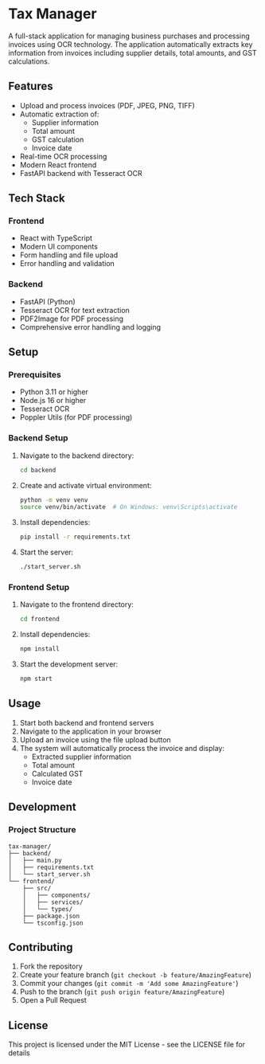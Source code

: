 # Tax Manager

A full-stack application for managing business purchases and processing invoices using OCR technology. The application automatically extracts key information from invoices including supplier details, total amounts, and GST calculations.

## Features

- Upload and process invoices (PDF, JPEG, PNG, TIFF)
- Automatic extraction of:
  - Supplier information
  - Total amount
  - GST calculation
  - Invoice date
- Real-time OCR processing
- Modern React frontend
- FastAPI backend with Tesseract OCR

## Tech Stack

### Frontend
- React with TypeScript
- Modern UI components
- Form handling and file upload
- Error handling and validation

### Backend
- FastAPI (Python)
- Tesseract OCR for text extraction
- PDF2Image for PDF processing
- Comprehensive error handling and logging

## Setup

### Prerequisites
- Python 3.11 or higher
- Node.js 16 or higher
- Tesseract OCR
- Poppler Utils (for PDF processing)

### Backend Setup
1. Navigate to the backend directory:
   ```bash
   cd backend
   ```

2. Create and activate virtual environment:
   ```bash
   python -m venv venv
   source venv/bin/activate  # On Windows: venv\Scripts\activate
   ```

3. Install dependencies:
   ```bash
   pip install -r requirements.txt
   ```

4. Start the server:
   ```bash
   ./start_server.sh
   ```

### Frontend Setup
1. Navigate to the frontend directory:
   ```bash
   cd frontend
   ```

2. Install dependencies:
   ```bash
   npm install
   ```

3. Start the development server:
   ```bash
   npm start
   ```

## Usage

1. Start both backend and frontend servers
2. Navigate to the application in your browser
3. Upload an invoice using the file upload button
4. The system will automatically process the invoice and display:
   - Extracted supplier information
   - Total amount
   - Calculated GST
   - Invoice date

## Development

### Project Structure
```
tax-manager/
├── backend/
│   ├── main.py
│   ├── requirements.txt
│   └── start_server.sh
└── frontend/
    ├── src/
    │   ├── components/
    │   ├── services/
    │   └── types/
    ├── package.json
    └── tsconfig.json
```

## Contributing

1. Fork the repository
2. Create your feature branch (`git checkout -b feature/AmazingFeature`)
3. Commit your changes (`git commit -m 'Add some AmazingFeature'`)
4. Push to the branch (`git push origin feature/AmazingFeature`)
5. Open a Pull Request

## License

This project is licensed under the MIT License - see the LICENSE file for details 